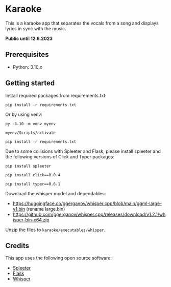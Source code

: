# Karaoke

This is a karaoke app that separates the vocals from a song and displays lyrics in sync with the music. 

**Public until 12.6.2023**

## Prerequisites

- Python: 3.10.x

## Getting started

Install required packages from requirements.txt:

`pip install -r requirements.txt`

Or by using venv:

`py -3.10 -m venv myenv`

`myenv/Scripts/activate`

`pip install -r requirements.txt`

Due to some collisions with Spleeter and Flask, please install spleeter and the following versions of Click and Typer packages:

`pip install spleeter`

`pip install click==8.0.4`

`pip install typer==0.6.1`

Download the whisper model and dependables:

- https://huggingface.co/ggerganov/whisper.cpp/blob/main/ggml-large-v1.bin (rename large.bin)
- https://github.com/ggerganov/whisper.cpp/releases/download/v1.2.1/whisper-bin-x64.zip

Unzip the files to `karaoke/executables/whisper`.

## Credits

This app uses the following open source software:

- [Spleeter](https://github.com/deezer/spleeter)
- [Flask](https://flask.palletsprojects.com/en/2.1.x/)
- [Whisper](https://github.com/ggerganov/whisper.cpp)
